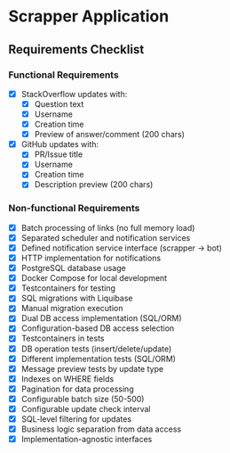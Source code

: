 # Scrapper Application

## Requirements Checklist

### Functional Requirements

- [x] StackOverflow updates with:
  - [x] Question text
  - [x] Username
  - [x] Creation time
  - [x] Preview of answer/comment (200 chars)
- [x] GitHub updates with:
  - [x] PR/Issue title
  - [x] Username
  - [x] Creation time
  - [x] Description preview (200 chars)

### Non-functional Requirements

- [x] Batch processing of links (no full memory load)
- [x] Separated scheduler and notification services
- [x] Defined notification service interface (scrapper -> bot)
- [x] HTTP implementation for notifications
- [x] PostgreSQL database usage
- [x] Docker Compose for local development
- [x] Testcontainers for testing
- [x] SQL migrations with Liquibase
- [x] Manual migration execution
- [x] Dual DB access implementation (SQL/ORM)
- [x] Configuration-based DB access selection
- [x] Testcontainers in tests
- [x] DB operation tests (insert/delete/update)
- [x] Different implementation tests (SQL/ORM)
- [x] Message preview tests by update type
- [x] Indexes on WHERE fields
- [x] Pagination for data processing
- [x] Configurable batch size (50-500)
- [x] Configurable update check interval
- [x] SQL-level filtering for updates
- [x] Business logic separation from data access
- [x] Implementation-agnostic interfaces 